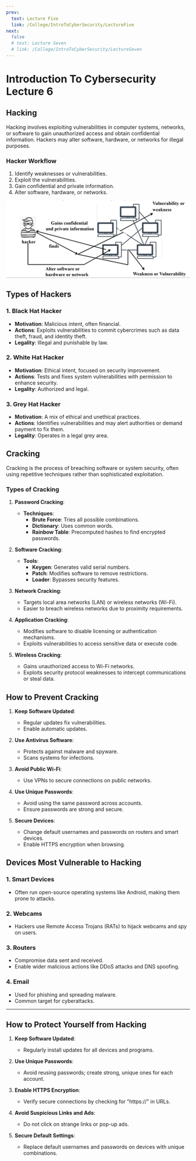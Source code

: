 ```yaml
---
prev:
  text: Lecture Five
  link: /College/IntroToCyberSecurity/LectureFive
next:
  false
  # text: Lecture Seven
  # link: /College/IntroToCyberSecurity/LectureSeven
---
```


# Introduction To Cybersecurity Lecture 6

## Hacking

Hacking involves exploiting vulnerabilities in computer systems, networks, or software to gain unauthorized access and obtain confidential information. Hackers may alter software, hardware, or networks for illegal purposes.

### Hacker Workflow

1. Identify weaknesses or vulnerabilities.
2. Exploit the vulnerabilities.
3. Gain confidential and private information.
4. Alter software, hardware, or networks.

![](../imgs/hacker.png)

## Types of Hackers

### 1. Black Hat Hacker

- **Motivation**: Malicious intent, often financial.
- **Actions**: Exploits vulnerabilities to commit cybercrimes such as data theft, fraud, and identity theft.
- **Legality**: Illegal and punishable by law.

### 2. White Hat Hacker

- **Motivation**: Ethical intent, focused on security improvement.
- **Actions**: Tests and fixes system vulnerabilities with permission to enhance security.
- **Legality**: Authorized and legal.

### 3. Grey Hat Hacker

- **Motivation**: A mix of ethical and unethical practices.
- **Actions**: Identifies vulnerabilities and may alert authorities or demand payment to fix them.
- **Legality**: Operates in a legal grey area.

## Cracking

Cracking is the process of breaching software or system security, often using repetitive techniques rather than sophisticated exploitation.

### Types of Cracking

1. **Password Cracking**:
    - **Techniques**:
        - **Brute Force**: Tries all possible combinations.
        - **Dictionary**: Uses common words.
        - **Rainbow Table**: Precomputed hashes to find encrypted passwords.

2. **Software Cracking**:
    - **Tools**:
        - **Keygen**: Generates valid serial numbers.
        - **Patch**: Modifies software to remove restrictions.
        - **Loader**: Bypasses security features.

3. **Network Cracking**:
    - Targets local area networks (LAN) or wireless networks (Wi-Fi).
    - Easier to breach wireless networks due to proximity requirements.

4. **Application Cracking**:
    - Modifies software to disable licensing or authentication mechanisms.
    - Exploits vulnerabilities to access sensitive data or execute code.

5. **Wireless Cracking**:
    - Gains unauthorized access to Wi-Fi networks.
    - Exploits security protocol weaknesses to intercept communications or steal data.

## How to Prevent Cracking

1. **Keep Software Updated**:
    - Regular updates fix vulnerabilities.
    - Enable automatic updates.

2. **Use Antivirus Software**:
    - Protects against malware and spyware.
    - Scans systems for infections.

3. **Avoid Public Wi-Fi**:
    - Use VPNs to secure connections on public networks.
    
4. **Use Unique Passwords**:
    - Avoid using the same password across accounts.
    - Ensure passwords are strong and secure.
    
5. **Secure Devices**:
    - Change default usernames and passwords on routers and smart devices.
    - Enable HTTPS encryption when browsing.

## Devices Most Vulnerable to Hacking

### 1. Smart Devices

- Often run open-source operating systems like Android, making them prone to attacks.

### 2. Webcams

- Hackers use Remote Access Trojans (RATs) to hijack webcams and spy on users.

### 3. Routers

- Compromise data sent and received.
- Enable wider malicious actions like DDoS attacks and DNS spoofing.

### 4. Email

- Used for phishing and spreading malware.
- Common target for cyberattacks.

---

## How to Protect Yourself from Hacking

    
1. **Keep Software Updated**:
    - Regularly install updates for all devices and programs.
    
2. **Use Unique Passwords**:
    - Avoid reusing passwords; create strong, unique ones for each account.
    
3. **Enable HTTPS Encryption**:
    - Verify secure connections by checking for "https://" in URLs.
    
4. **Avoid Suspicious Links and Ads**:
    - Do not click on strange links or pop-up ads.
    
5. **Secure Default Settings**:
    - Replace default usernames and passwords on devices with unique combinations.
